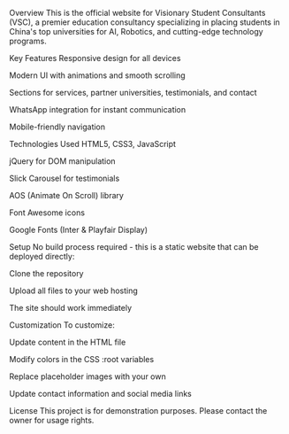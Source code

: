 Overview
This is the official website for Visionary Student Consultants (VSC), a premier education consultancy specializing in placing students in China's top universities for AI, Robotics, and cutting-edge technology programs.

Key Features
Responsive design for all devices

Modern UI with animations and smooth scrolling

Sections for services, partner universities, testimonials, and contact

WhatsApp integration for instant communication

Mobile-friendly navigation

Technologies Used
HTML5, CSS3, JavaScript

jQuery for DOM manipulation

Slick Carousel for testimonials

AOS (Animate On Scroll) library

Font Awesome icons

Google Fonts (Inter & Playfair Display)

Setup
No build process required - this is a static website that can be deployed directly:

Clone the repository

Upload all files to your web hosting

The site should work immediately

Customization
To customize:

Update content in the HTML file

Modify colors in the CSS :root variables

Replace placeholder images with your own

Update contact information and social media links

License
This project is for demonstration purposes. Please contact the owner for usage rights.
